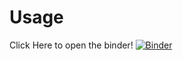 # Usage

Click Here to open the binder!
[![Binder](http://mybinder.org/badge.svg)](http://mybinder.org:/repo/ctm22396/clusters/tree/clust_plots.ipynb)
